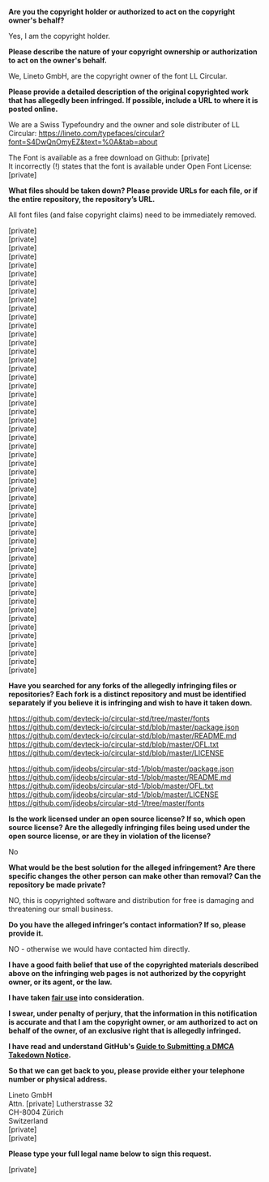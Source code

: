 **Are you the copyright holder or authorized to act on the copyright owner's behalf?**

Yes, I am the copyright holder.

**Please describe the nature of your copyright ownership or authorization to act on the owner's behalf.**

We, Lineto GmbH, are the copyright owner of the font LL Circular.

**Please provide a detailed description of the original copyrighted work that has allegedly been infringed. If possible, include a URL to where it is posted online.**

We are a Swiss Typefoundry and the owner and sole distributer of LL Circular:
https://lineto.com/typefaces/circular?font=S4DwQnOmyEZ&text=%0A&tab=about

The Font is available as a free download on Github: [private]  
It incorrectly (!) states that the font is available under Open Font License:  
[private]

**What files should be taken down? Please provide URLs for each file, or if the entire repository, the repository’s URL.**

All font files (and false copyright claims) need to be immediately removed.

[private]  
[private]  
[private]  
[private]  
[private]  
[private]  
[private]  
[private]  
[private]  
[private]  
[private]  
[private]  
[private]  
[private]  
[private]  
[private]  
[private]  
[private]  
[private]  
[private]  
[private]  
[private]  
[private]  
[private]  
[private]  
[private]  
[private]  
[private]  
[private]  
[private]  
[private]  
[private]  
[private]  
[private]  
[private]  
[private]  
[private]  
[private]  
[private]  
[private]  
[private]  
[private]  
[private]  
[private]  
[private]  
[private]  
[private]  
[private]  
[private]  
[private]  
[private]  
[private]  

**Have you searched for any forks of the allegedly infringing files or repositories? Each fork is a distinct repository and must be identified separately if you believe it is infringing and wish to have it taken down.**

https://github.com/devteck-io/circular-std/tree/master/fonts  
https://github.com/devteck-io/circular-std/blob/master/package.json  
https://github.com/devteck-io/circular-std/blob/master/README.md  
https://github.com/devteck-io/circular-std/blob/master/OFL.txt  
https://github.com/devteck-io/circular-std/blob/master/LICENSE

https://github.com/jideobs/circular-std-1/blob/master/package.json  
https://github.com/jideobs/circular-std-1/blob/master/README.md  
https://github.com/jideobs/circular-std-1/blob/master/OFL.txt  
https://github.com/jideobs/circular-std-1/blob/master/LICENSE  
https://github.com/jideobs/circular-std-1/tree/master/fonts

**Is the work licensed under an open source license? If so, which open source license? Are the allegedly infringing files being used under the open source license, or are they in violation of the license?**

No

**What would be the best solution for the alleged infringement? Are there specific changes the other person can make other than removal? Can the repository be made private?**

NO, this is copyrighted software and distribution for free is damaging and threatening our small business.

**Do you have the alleged infringer’s contact information? If so, please provide it.**

NO - otherwise we would have contacted him directly.

**I have a good faith belief that use of the copyrighted materials described above on the infringing web pages is not authorized by the copyright owner, or its agent, or the law.**

**I have taken <a href="https://www.lumendatabase.org/topics/22">fair use</a> into consideration.**

**I swear, under penalty of perjury, that the information in this notification is accurate and that I am the copyright owner, or am authorized to act on behalf of the owner, of an exclusive right that is allegedly infringed.**

**I have read and understand GitHub's <a href="https://help.github.com/articles/guide-to-submitting-a-dmca-takedown-notice/">Guide to Submitting a DMCA Takedown Notice</a>.**

**So that we can get back to you, please provide either your telephone number or physical address.**

Lineto GmbH  
Attn. [private]
Lutherstrasse 32  
CH-8004 Zürich  
Switzerland  
[private]  
[private]

**Please type your full legal name below to sign this request.**

[private]

